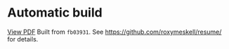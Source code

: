 # Automatic build
[View PDF](http:/roxymeskell.github.io/resume/resume.pdf)
Built from `fb03931`. See https://github.com/roxymeskell/resume/ for details.

